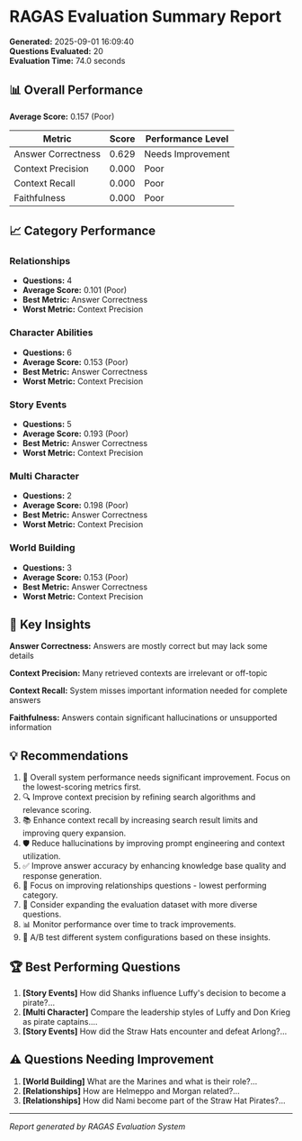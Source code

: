 # RAGAS Evaluation Summary Report

**Generated:** 2025-09-01 16:09:40  
**Questions Evaluated:** 20  
**Evaluation Time:** 74.0 seconds

## 📊 Overall Performance

**Average Score:** 0.157 (Poor)

| Metric | Score | Performance Level |
|--------|-------|------------------|
| Answer Correctness | 0.629 | Needs Improvement |
| Context Precision | 0.000 | Poor |
| Context Recall | 0.000 | Poor |
| Faithfulness | 0.000 | Poor |

## 📈 Category Performance

### Relationships
- **Questions:** 4
- **Average Score:** 0.101 (Poor)
- **Best Metric:** Answer Correctness
- **Worst Metric:** Context Precision

### Character Abilities
- **Questions:** 6
- **Average Score:** 0.153 (Poor)
- **Best Metric:** Answer Correctness
- **Worst Metric:** Context Precision

### Story Events
- **Questions:** 5
- **Average Score:** 0.193 (Poor)
- **Best Metric:** Answer Correctness
- **Worst Metric:** Context Precision

### Multi Character
- **Questions:** 2
- **Average Score:** 0.198 (Poor)
- **Best Metric:** Answer Correctness
- **Worst Metric:** Context Precision

### World Building
- **Questions:** 3
- **Average Score:** 0.153 (Poor)
- **Best Metric:** Answer Correctness
- **Worst Metric:** Context Precision

## 🎯 Key Insights

**Answer Correctness:** Answers are mostly correct but may lack some details

**Context Precision:** Many retrieved contexts are irrelevant or off-topic

**Context Recall:** System misses important information needed for complete answers

**Faithfulness:** Answers contain significant hallucinations or unsupported information

## 💡 Recommendations

1. 🎯 Overall system performance needs significant improvement. Focus on the lowest-scoring metrics first.
2. 🔍 Improve context precision by refining search algorithms and relevance scoring.
3. 📚 Enhance context recall by increasing search result limits and improving query expansion.
4. 🛡️ Reduce hallucinations by improving prompt engineering and context utilization.
5. ✅ Improve answer accuracy by enhancing knowledge base quality and response generation.
6. 📖 Focus on improving relationships questions - lowest performing category.
7. 🔄 Consider expanding the evaluation dataset with more diverse questions.
8. 📊 Monitor performance over time to track improvements.
9. 🧪 A/B test different system configurations based on these insights.

## 🏆 Best Performing Questions

1. **[Story Events]** How did Shanks influence Luffy's decision to become a pirate?...
2. **[Multi Character]** Compare the leadership styles of Luffy and Don Krieg as pirate captains....
3. **[Story Events]** How did the Straw Hats encounter and defeat Arlong?...

## ⚠️ Questions Needing Improvement

1. **[World Building]** What are the Marines and what is their role?...
2. **[Relationships]** How are Helmeppo and Morgan related?...
3. **[Relationships]** How did Nami become part of the Straw Hat Pirates?...

---
*Report generated by RAGAS Evaluation System*

